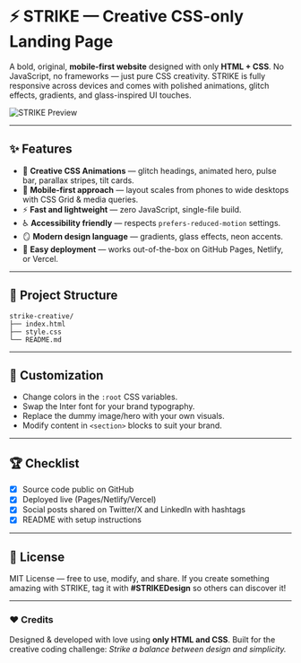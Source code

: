 # ⚡ STRIKE — Creative CSS-only Landing Page

A bold, original, **mobile-first website** designed with only **HTML + CSS**. No JavaScript, no frameworks — just pure CSS creativity. STRIKE is fully responsive across devices and comes with polished animations, glitch effects, gradients, and glass-inspired UI touches.

![STRIKE Preview](https://portfoliotechy.netlify.app/)

---

## ✨ Features

- 🎨 **Creative CSS Animations** — glitch headings, animated hero, pulse bar, parallax stripes, tilt cards.
- 📱 **Mobile-first approach** — layout scales from phones to wide desktops with CSS Grid & media queries.
- ⚡ **Fast and lightweight** — zero JavaScript, single-file build.
- ♿ **Accessibility friendly** — respects `prefers-reduced-motion` settings.
- 🪞 **Modern design language** — gradients, glass effects, neon accents.
- 🚀 **Easy deployment** — works out-of-the-box on GitHub Pages, Netlify, or Vercel.

---

## 📂 Project Structure

```plaintext
strike-creative/
├── index.html
├── style.css   
└── README.md 
```

---

## 🧩 Customization

- Change colors in the `:root` CSS variables.
- Swap the Inter font for your brand typography.
- Replace the dummy image/hero with your own visuals.
- Modify content in `<section>` blocks to suit your brand.

---

## 🏆 Checklist

- [x] Source code public on GitHub
- [x] Deployed live (Pages/Netlify/Vercel)
- [x] Social posts shared on Twitter/X and LinkedIn with hashtags
- [x] README with setup instructions

---

## 📜 License

MIT License — free to use, modify, and share. If you create something amazing with STRIKE, tag it with **#STRIKEDesign** so others can discover it!

---

### ❤️ Credits

Designed & developed with love using **only HTML and CSS**. Built for the creative coding challenge: *Strike a balance between design and simplicity.*
